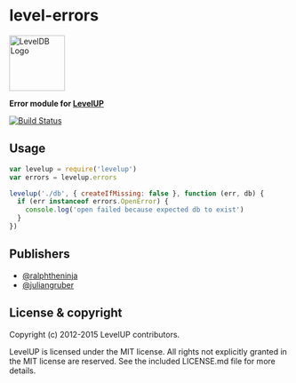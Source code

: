 level-errors
============

<img alt="LevelDB Logo" height="100" src="http://leveldb.org/img/logo.svg">

**Error module for [LevelUP](https://github.com/rvagg/node-levelup)**

[![Build Status](https://travis-ci.org/Level/errors.png)](https://travis-ci.org/Level/errors)

Usage
-----

```js
var levelup = require('levelup')
var errors = levelup.errors

levelup('./db', { createIfMissing: false }, function (err, db) {
  if (err instanceof errors.OpenError) {
    console.log('open failed because expected db to exist')
  }
})
```

Publishers
----------

* [@ralphtheninja](https://github.com/ralphtheninja)
* [@juliangruber](https://github.com/juliangruber)

License &amp; copyright
-------------------

Copyright (c) 2012-2015 LevelUP contributors.

LevelUP is licensed under the MIT license. All rights not explicitly granted in the MIT license are reserved. See the included LICENSE.md file for more details.
